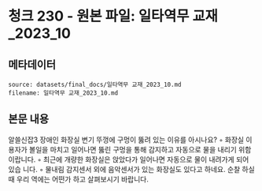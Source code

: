 # 청크 230 - 원본 파일: 일타역무 교재_2023_10

## 메타데이터

```
source: datasets/final_docs/일타역무 교재_2023_10.md
filename: 일타역무 교재_2023_10.md
```

## 본문 내용

알쓸신잡3 장애인 화장실 변기 뚜껑에 구멍이 뚫려 있는 이유를 아시나요? ◦ 화장실 이용자가 볼일을 마치고 일어나면 뚫린 구멍을 통해 감지하고 자동으로 물을  내리기 위함이랍니다.    ◦ 최근에 개량한 화장실은 앉았다가 일어나면 자동으로 물이 내려가게 되어 있습  니다.    ◦ 물내림 감지센서 외에 음악센서가 있는 화장실도 있다고 하네요. 순찰 하실 때  우리 역에는 어떤가 하고 살펴보시기 바랍니다.